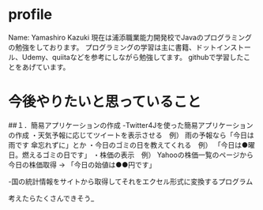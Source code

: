 # profile
  Name: Yamashiro Kazuki
  現在は浦添職業能力開発校でJavaのプログラミングの勉強をしております。
  プログラミングの学習は主に書籍、ドットインストール、Udemy、quiitaなどを参考にしながら勉強してます。
  githubで学習したことをあげています。
  
# 今後やりたいと思っていること
##１．簡易アプリケーションの作成
 -Twitter4Jを使った簡易アプリケーションの作成
  ・天気予報に応じてツイートを表示させる　例） 雨の予報なら「今日は雨です 傘忘れずに」とか
  ・今日のゴミの日を教えてくれる　例） 「今日は●曜日。燃えるゴミの日です」
  ・株価の表示　例） Yahooの株価一覧のページから今日の株価取得 → 「今日の始値は●●円です」
 
 -国の統計情報をサイトから取得してそれをエクセル形式に変換するプログラム
  
考えたらたくさんできそう_

